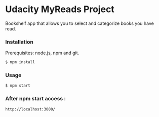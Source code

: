 # Udacity MyReads Project

Bookshelf app that allows you to select and categorize books you have read.

### Installation

Prerequisites: node.js, npm  and git.

``` bash
$ npm install
```

### Usage

``` bash
$ npm start
```

### After npm start access :

``` bash
http://localhost:3000/
```
